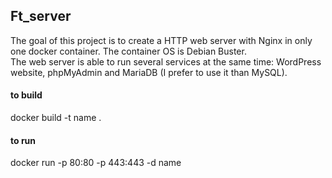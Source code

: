 ## Ft_server

The goal of this project is to create a HTTP web server with Nginx in only one docker container. The
container OS is Debian Buster.<br> 
The web server is able to run several services at the same time: WordPress website, phpMyAdmin and MariaDB (I prefer to use it than MySQL).<br>

#### to build
docker build -t name .
#### to run
docker run -p 80:80 -p 443:443 -d name
